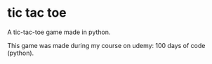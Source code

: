 # tic tac toe
A tic-tac-toe game made in python.

This game was made during my course on udemy: 100 days of code (python).
